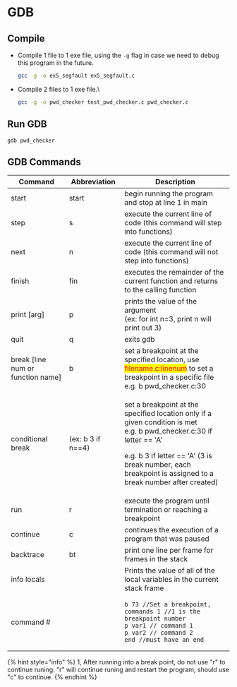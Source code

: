 # GDB

## Compile

*   Compile 1 file to 1 exe file, using the `-g` flag in case we need to debug this program in the future.

    ```bash
    gcc -g -o ex5_segfault ex5_segfault.c
    ```
*   Compile 2 files to 1 exe file.\


    ```bash
    gcc -g -o pwd_checker test_pwd_checker.c pwd_checker.c
    ```

## Run GDB

```
gdb pwd_checker
```

## GDB Commands

<table data-full-width="false"><thead><tr><th width="184">Command</th><th width="128">Abbreviation</th><th width="413">Description</th></tr></thead><tbody><tr><td>start</td><td>start</td><td>begin running the program and stop at line 1 in main</td></tr><tr><td>step</td><td>s</td><td>execute the current line of code (this command will step into functions)</td></tr><tr><td>next</td><td>n</td><td>execute the current line of code (this command will not step into functions)</td></tr><tr><td>finish</td><td>fin</td><td>executes the remainder of the current function and returns to the calling function</td></tr><tr><td>print [arg] </td><td>p</td><td>prints the value of the argument<br>(ex: for int n=3, print n will print out 3)</td></tr><tr><td>quit</td><td>q</td><td>exits gdb</td></tr><tr><td>break [line num or function name]</td><td>b</td><td>set a breakpoint at the specified location, use <mark style="color:red;">filename.c:linenum</mark> to set a breakpoint in a specific file<br>e.g. b pwd_checker.c:30</td></tr><tr><td>conditional break</td><td>(ex: b 3 if n==4)</td><td><p>set a breakpoint at the specified location only if a given condition is met<br>e.g. b pwd_checker.c:30 if letter == 'A'</p><p>e.g. b 3 if letter == 'A' (3 is break number, each breakpoint is assigned to a break number after created)</p></td></tr><tr><td>run</td><td>r</td><td>execute the program until termination or reaching a breakpoint</td></tr><tr><td>continue</td><td>c</td><td>continues the execution of a program that was paused</td></tr><tr><td>backtrace</td><td>bt</td><td>print one line per frame for frames in the stack</td></tr><tr><td>info locals</td><td></td><td>Prints the value of all of the local variables in the current stack frame</td></tr><tr><td>command #</td><td></td><td><pre><code>b 73 //Set a breakpoint, 
commands 1 //1 is the breakpoint number
p var1 // command 1
p var2 // command 2
end //must have an end
</code></pre></td></tr></tbody></table>

{% hint style="info" %}
1, After running into a break point, do not use "r" to continue runing: "r" will continue runing and restart the program, should use "c" to continue.
{% endhint %}
